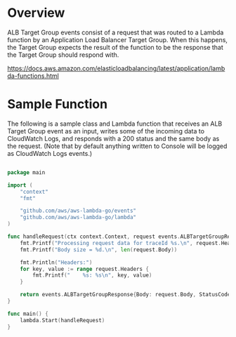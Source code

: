 # Overview

ALB Target Group events consist of a request that was routed to a Lambda function by an Application Load Balancer Target Group. When this happens, the Target Group expects the result of the function to be the response that the Target Group should respond with.

https://docs.aws.amazon.com/elasticloadbalancing/latest/application/lambda-functions.html

# Sample Function

The following is a sample class and Lambda function that receives an ALB Target Group event as an input, writes some of the incoming data to CloudWatch Logs, and responds with a 200 status and the same body as the request. (Note that by default anything written to Console will be logged as CloudWatch Logs events.)

```go

package main

import (
	"context"
	"fmt"

	"github.com/aws/aws-lambda-go/events"
	"github.com/aws/aws-lambda-go/lambda"
)

func handleRequest(ctx context.Context, request events.ALBTargetGroupRequest) (events.ALBTargetGroupResponse, error) {
	fmt.Printf("Processing request data for traceId %s.\n", request.Headers["x-amzn-trace-id"])
	fmt.Printf("Body size = %d.\n", len(request.Body))

	fmt.Println("Headers:")
	for key, value := range request.Headers {
		fmt.Printf("    %s: %s\n", key, value)
	}

	return events.ALBTargetGroupResponse{Body: request.Body, StatusCode: 200, StatusDescription: "200 OK", IsBase64Encoded: false}, nil
}

func main() {
	lambda.Start(handleRequest)
}
```
